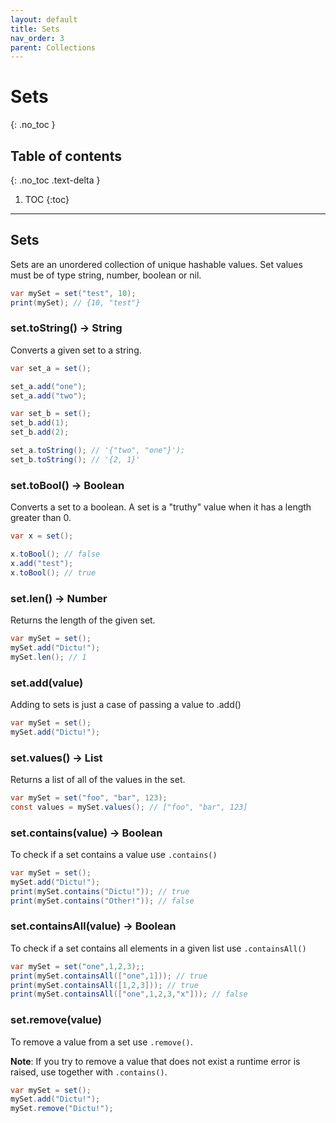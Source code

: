 ```yaml
---
layout: default
title: Sets
nav_order: 3
parent: Collections
---
```


# Sets
{: .no_toc }

## Table of contents
{: .no_toc .text-delta }

1. TOC
{:toc}

---
## Sets

Sets are an unordered collection of unique hashable values. Set values must be of type string, number, boolean or nil.

```cs
var mySet = set("test", 10);
print(mySet); // {10, "test"}
```

### set.toString() -> String

Converts a given set to a string.

```cs
var set_a = set();

set_a.add("one");
set_a.add("two");

var set_b = set();
set_b.add(1);
set_b.add(2);

set_a.toString(); // '{"two", "one"}');
set_b.toString(); // '{2, 1}'
```

### set.toBool() -> Boolean

Converts a set to a boolean. A set is a "truthy" value when it has a length greater than 0.

```cs
var x = set();

x.toBool(); // false
x.add("test");
x.toBool(); // true
```

### set.len() -> Number

Returns the length of the given set.

```cs
var mySet = set();
mySet.add("Dictu!");
mySet.len(); // 1
```

### set.add(value)

Adding to sets is just a case of passing a value to .add()

```cs
var mySet = set();
mySet.add("Dictu!");
```

### set.values() -> List

Returns a list of all of the values in the set.

```cs
var mySet = set("foo", "bar", 123);
const values = mySet.values(); // ["foo", "bar", 123]
```

### set.contains(value) -> Boolean

To check if a set contains a value use `.contains()`

```cs
var mySet = set();
mySet.add("Dictu!");
print(mySet.contains("Dictu!")); // true
print(mySet.contains("Other!")); // false
```

### set.containsAll(value) -> Boolean

To check if a set contains all elements in a given list use `.containsAll()`

```cs
var mySet = set("one",1,2,3);;
print(mySet.containsAll(["one",1])); // true
print(mySet.containsAll([1,2,3])); // true
print(mySet.containsAll(["one",1,2,3,"x"])); // false
```

### set.remove(value)

To remove a value from a set use `.remove()`.

**Note**: If you try to remove a value that does not exist a runtime error is raised, use together with `.contains()`.

```cs
var mySet = set();
mySet.add("Dictu!");
mySet.remove("Dictu!");
```
